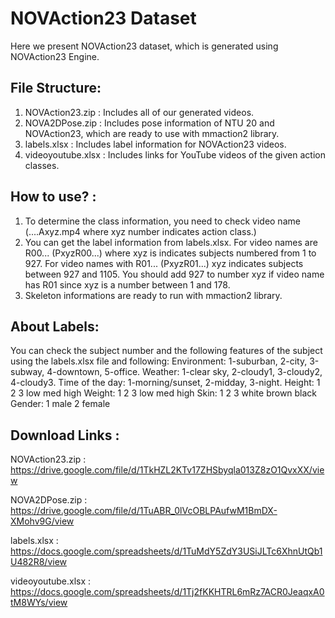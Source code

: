 # NOVAction23 Dataset
Here we present NOVAction23 dataset, which is generated using NOVAction23 Engine.
 
## File Structure:
1. NOVAction23.zip : Includes all of our generated videos.
2. NOVA2DPose.zip : Includes pose information of NTU 20 and NOVAction23, which are ready to use with mmaction2 library.
3. labels.xlsx : Includes label information for NOVAction23 videos.
4. videoyoutube.xlsx : Includes links for YouTube videos of the given action classes.
 
## How to use? :
1. To determine the class information, you need to check video name (....Axyz.mp4 where xyz number indicates action class.)
2. You can get the label information from labels.xlsx. For video names are R00... (PxyzR00...) where xyz is indicates subjects numbered from 1 to 927. For video names with R01... (PxyzR01...) xyz indicates subjects between 927 and 1105. You should add 927 to number xyz if video name has R01 since xyz is a number between 1 and 178.
3. Skeleton informations are ready to run with mmaction2 library.
 
## About Labels:
You can check the subject number and the following features of the subject using the labels.xlsx file and following:
Environment: 1-suburban, 2-city, 3-subway, 4-downtown, 5-office.
Weather: 1-clear sky, 2-cloudy1, 3-cloudy2, 4-cloudy3.
Time of the day:  1-morning/sunset, 2-midday, 3-night.
Height:  1 2 3 low med high
Weight:  1 2 3 low med high
Skin:  1 2 3 white brown black
Gender:  1 male 2 female
 
## Download Links :
NOVAction23.zip : https://drive.google.com/file/d/1TkHZL2KTv17ZHSbyqla013Z8zO1QvxXX/view

NOVA2DPose.zip : https://drive.google.com/file/d/1TuABR_0lVcOBLPAufwM1BmDX-XMohv9G/view

labels.xlsx : https://docs.google.com/spreadsheets/d/1TuMdY5ZdY3USiJLTc6XhnUtQb1U482R8/view

videoyoutube.xlsx : https://docs.google.com/spreadsheets/d/1Tj2fKKHTRL6mRz7ACR0JeaqxA0tM8WYs/view
